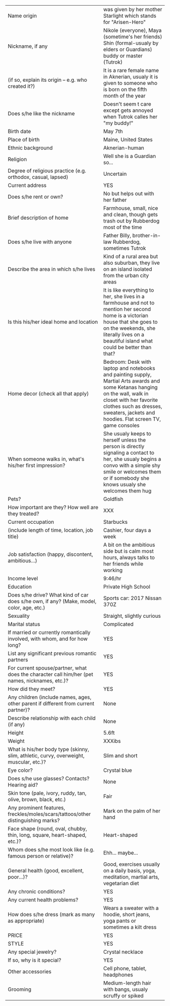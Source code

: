 |||
|---|---|
Name origin | was given by her mother Starlight which stands for "Arisen-Hero"  	 
Nickname, if any | Nikole (everyone), Maya (sometime's her friends) Shin (formal-usualy by elders or Guardians) buddy or master (Tutrok) 
(if so, explain its origin – e.g. who created it?) | It is a rare female name in Aknerian, usualy it is given to someone who is born on the fifth month of the year 
Does s/he like the nickname | Doesn't seem t care except gets annoyed when Tutrok calles her "my buddy!" 
Birth date | May 7th 
Place of birth | Maine, United States 
Ethnic background | Aknerian-human   
Religion | Well she is a Guardian so...
Degree of religious practice (e.g. orthodox, casual, lapsed) | Uncertain  	 
Current address | YES 
Does s/he rent or own?	| No but helps out with her father  
Brief description of home | Farmhouse, small, nice and clean, though gets trash out by Rubberdog most of the time
Does s/he live with anyone | Father Billy, brother-in-law Rubberdog, sometimes Tutrok  
Describe the area in which s/he lives | Kind of a rural area but also suburban, they live on an island isolated from the urban city areas 	 
Is this his/her ideal home and location | It is like everything to her, she lives in a farmhouse and not to mention her second home is a victorian house that she goes to on the weekends, she literally lives on a beautiful island what could be better than that? 
Home decor (check all that apply) | Bedroom: Desk with laptop and notebooks and painting supply, Martial Arts awards and some Ketanas hanging on the wall, walk in closet with her favorite clothes such as dresses, sweaters, jackets and hoodies. Flat screen TV, game consoles
When someone walks in, what's his/her first impression?	| She usualy keeps to herself unless the person is directly signaling a contact to her, she usualy begins a convo with a simple shy smile or welcomes them or if somebody she knows usualy she welcomes them hug
Pets?	| Goldfish 
How important are they? How well are they treated?	| XXX
Current occupation | Starbucks   
(include length of time, location, job title) | Cashier, four days a week  
Job satisfaction (happy, discontent, ambitious...) | A bit on the ambitious side but is calm most hours, always talks to her friends while working 
Income level | 9:46/hr  
Education | Private High School 
Does s/he drive? What kind of car does s/he own, if any? (Make, model, color, age, etc.) | Sports car: 2017 Nissan 370Z 
Sexuality | Straight, slightly curious  
Marital status | Complicated  
If married or currently romantically involved, with whom, and for how long?	| YES  
List any significant previous romantic partners | YES  
For current spouse/partner, what does the character call him/her (pet names, nicknames, etc.)? | YES  
How did they meet? | YES  
Any children (include names, ages, other parent if different from current partner)? | None 
Describe relationship with each child (if any) | None  
Height | 5.6ft
Weight | XXXibs 
What is his/her body type (skinny, slim, athletic, curvy, overweight, muscular, etc.)?	| Slim and short 
Eye color?	| Crystal blue   
Does s/he use glasses? Contacts? Hearing aid?	| None  
Skin tone (pale, ivory, ruddy, tan, olive, brown, black, etc.) | Fair 
Any prominent features, freckles/moles/scars/tattoos/other distinguishing marks?	| Mark on the palm of her hand   
Face shape (round, oval, chubby, thin, long, square, heart-shaped, etc.)?	| Heart-shaped  
Whom does s/he most look like (e.g. famous person or relative)?	| Ehh... maybe... 
General health (good, excellent, poor...)?	| Good, exercises usually on a daily basis, yoga, meditation, martial arts, vegetarian diet 
Any chronic conditions?	| YES 
Any current health problems?	| YES
How does s/he dress (mark as many as appropriate) | Wears a sweater with a hoodie, short jeans, yoga pants or sometimes a kilt dress 
PRICE | YES 
STYLE | YES 
Any special jewelry? | Crystal necklace
If so, why is it special?	| YES 
Other accessories | Cell phone, tablet, headphones
Grooming | Medium-length hair with bangs, usualy scruffy or spiked 
 
